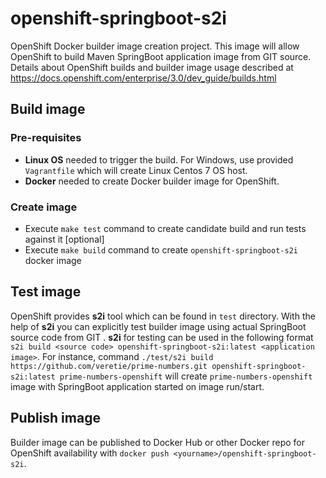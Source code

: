 # openshift-springboot-s2i
OpenShift Docker builder image creation project. This image will allow OpenShift to build Maven SpringBoot application image from GIT source.
Details about OpenShift builds and builder image usage described at https://docs.openshift.com/enterprise/3.0/dev_guide/builds.html

## Build image

### Pre-requisites
 - **Linux OS** needed to trigger the build. For Windows, use provided ```Vagrantfile``` which will create Linux Centos 7 OS host.
 - **Docker** needed to create Docker builder image for OpenShift.

### Create image
 - Execute ```make test``` command to create candidate build and run tests against it [optional]
 - Execute ```make build``` command to create ```openshift-springboot-s2i``` docker image
 
## Test image
OpenShift provides **s2i** tool which can be found in ```test``` directory. 
With the help of **s2i** you can explicitly test builder image using actual SpringBoot source code from GIT .
**s2i** for testing can be used in the following format ```s2i build <source code> openshift-springboot-s2i:latest <application image>```.
For instance, command ```./test/s2i build https://github.com/veretie/prime-numbers.git openshift-springboot-s2i:latest prime-numbers-openshift``` will create ```prime-numbers-openshift``` image with SpringBoot application started on image run/start.

## Publish image
Builder image can be published to Docker Hub or other Docker repo for OpenShift availability with ```docker push <yourname>/openshift-springboot-s2i```.